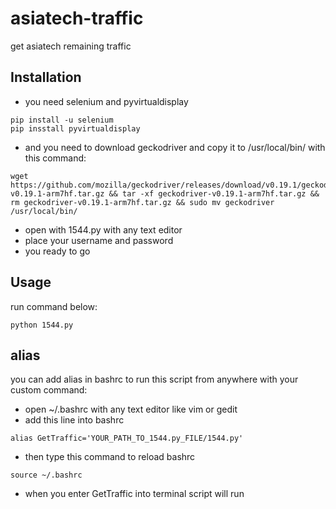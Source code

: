 # asiatech-traffic
get asiatech remaining traffic

## Installation
* you need selenium and pyvirtualdisplay

```
pip install -u selenium
pip insstall pyvirtualdisplay
```

* and you need to download geckodriver and copy it to /usr/local/bin/ with this command:
```
wget https://github.com/mozilla/geckodriver/releases/download/v0.19.1/geckodriver-v0.19.1-arm7hf.tar.gz && tar -xf geckodriver-v0.19.1-arm7hf.tar.gz && rm geckodriver-v0.19.1-arm7hf.tar.gz && sudo mv geckodriver /usr/local/bin/
```
* open with 1544.py with any text editor
* place your username and password
* you ready to go

## Usage

run command below:
```
python 1544.py
```

## alias
you can add alias in bashrc to run this script from anywhere with your custom command:

* open ~/.bashrc with any text editor like vim or gedit
* add this line into bashrc
```
alias GetTraffic='YOUR_PATH_TO_1544.py_FILE/1544.py'
```
* then type this command to reload bashrc
```
source ~/.bashrc
```
* when you enter GetTraffic into terminal script will run


